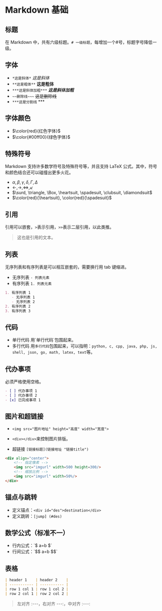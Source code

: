 # Markdown 基础
## 标题
在 Markdown 中，共有六级标题。`# 一级标题`，每增加一个#号，标题字号降低一级。
## 字体
- `*这是斜体*` *这是斜体*
- `**这是粗体**` **这是粗体**
- `***这是斜体加粗***` ***这是斜体加粗***
- `~~删除线~~~` ~~这是删除线~~
- `***这是分割线` ***
## 字体颜色

- $\color{red}{红色字体}$
- $\color{#00ff00}{绿色字体}$

## 特殊符号

Markdown 支持许多数学符号及特殊符号等，并且支持 LaTeX 公式。其中，符号和颜色结合还可以碰撞出更多火花。

- $\alpha, \beta, \gamma, \delta, \Gamma, \Delta$
- $\leftarrow, \rightarrow, \Leftrightarrow, \swarrow$
- $\surd, \triangle, \Box, \heartsuit, \spadesuit, \clubsuit, \diamondsuit$
- $\color{red}{\heartsuit}, \color{red}{\spadesuit}$

## 引用

引用可以嵌套，`>`表示引用，`>>`表示二层引用，以此类推。

> 这也是引用的文本。

## 列表

无序列表和有序列表是可以相互嵌套的，需要换行用 tab 键缩进。

- 无序列表 `- 列表元素`
- 有序列表 `1. 列表元素`

```Markdown
1. 有序列表 1
   - 无序列表 1
   - 无序列表 2
2. 有序列表 2
3. 有序列表 3
```

## 代码

- 单行代码 用\`单行代码\`包围起来。
- 多行代码 用```多行代码```包围起来，可以指明：`python, c, cpp, java, php, js, shell, json, go, math, latex, text`等。

## 代办事项

必须严格使用空格。

```Markdown
- [ ] 代办事项 1
- [ ] 代办事项 2
- [x] 已完成事项 1
```

## 图片和超链接

  - `<img src="图片地址" height="高度" width="宽度">`
  - `<div></div>`来控制图片排版。

- 超链接 `[链接标题](链接地址 "链接title")`

```HTML
<div align="center">
    <!-- 指定像素 -->
    <img src="imgurl" width=500 height=300/>
    <!-- 缩放比例 -->
    <img src="imgurl" width=50%/>
</div>
```

## 锚点与跳转

- 定义锚点：`<div id="des">destination</div>`
- 定义跳转：`[jump] (#des)`

## 数学公式（标准不一）

- 行内公式：\`$ a=b $\`
- 行间公式：\`\$\$ a=b \$\$\`

## 表格

```Markdown
| header 1    | header 2    |
| ----------- | ----------- |
| row 1 col 1 | row 1 col 2 |
| row 2 col 1 | row 2 col 2 |
```

> 左对齐 :---，右对齐 ---:，中对齐 :---:
